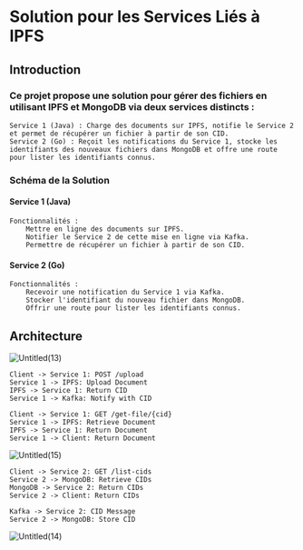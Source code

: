 # Solution pour les Services Liés à IPFS
## Introduction

### Ce projet propose une solution pour gérer des fichiers en utilisant IPFS et MongoDB via deux services distincts :

    Service 1 (Java) : Charge des documents sur IPFS, notifie le Service 2 et permet de récupérer un fichier à partir de son CID.
    Service 2 (Go) : Reçoit les notifications du Service 1, stocke les identifiants des nouveaux fichiers dans MongoDB et offre une route pour lister les identifiants connus.

### Schéma de la Solution

#### Service 1 (Java)

    Fonctionnalités :
        Mettre en ligne des documents sur IPFS.
        Notifier le Service 2 de cette mise en ligne via Kafka.
        Permettre de récupérer un fichier à partir de son CID.

#### Service 2 (Go)

    Fonctionnalités :
        Recevoir une notification du Service 1 via Kafka.
        Stocker l'identifiant du nouveau fichier dans MongoDB.
        Offrir une route pour lister les identifiants connus.
## Architecture
![Untitled(13)](https://github.com/nabil-Tounarti/iExce/assets/117689544/a5653d94-0c53-4f3a-a6e8-42cedc7ca092)



    Client -> Service 1: POST /upload
    Service 1 -> IPFS: Upload Document
    IPFS -> Service 1: Return CID
    Service 1 -> Kafka: Notify with CID

    Client -> Service 1: GET /get-file/{cid}
    Service 1 -> IPFS: Retrieve Document
    IPFS -> Service 1: Return Document
    Service 1 -> Client: Return Document

![Untitled(15)](https://github.com/nabil-Tounarti/iExce/assets/117689544/0d90da56-e637-4ac2-a482-45e6cd8454ad)



    Client -> Service 2: GET /list-cids
    Service 2 -> MongoDB: Retrieve CIDs
    MongoDB -> Service 2: Return CIDs
    Service 2 -> Client: Return CIDs

    Kafka -> Service 2: CID Message
    Service 2 -> MongoDB: Store CID
    
![Untitled(14)](https://github.com/nabil-Tounarti/iExce/assets/117689544/5b6c12fb-f94c-4452-9de7-76c9bf6bcae7)





